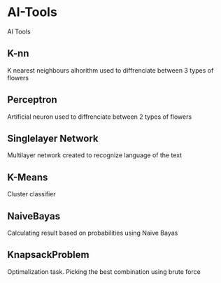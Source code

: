 # AI-Tools

AI Tools

## K-nn

K nearest neighbours alhorithm used to diffrenciate between 3 types of flowers

## Perceptron

Artificial neuron used to diffrenciate between 2 types of flowers

## Singlelayer Network

Multilayer network created to recognize language of the text

## K-Means

Cluster classifier

## NaiveBayas

Calculating result based on probabilities using Naive Bayas

## KnapsackProblem

Optimalization task. Picking the best combination using brute force
